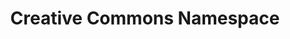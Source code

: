 ---
schema: namespace
title: Creative Commons Namespace
notes: <span style='color:BlueViolet'>Namespace</span> This the fully annotated Creative Commons Namespace
organization: DataScientia Foundation
resources:
  - name: CC_Namespace.xls
    url: >-
      http://git.knowdive.disi.unitn.it:8080/knowledge/LiveKnowledge/CREP_NKC/ontologies/CC/CC-namespace/raw/master/CC-Namespace.csv
    format: xls
    description: >-
      This is the file representing the Creative Commons (CC) namespace
version: v0
prefix: CC
ns_license: Creative Commons
publisher: DataScientia
annotator: Mayukh Bagchi
owner: DataScientia
other_Namespaces_Reused: org, <a href="https://datascientiafoundation.github.io/LiveKnowledge/datasets/dublin-core-namespace/">dc</a>,rdfs
generation_DateTime: 30/04/2024
language: en
type:
  - Namespace
translators: none
keywords: licence
validator: 'Mayukh Bagchi'
reference_teleontology: to be added
reference_UKC_Version: to be added
project_Page: to be added
category:
  - Undefined
---